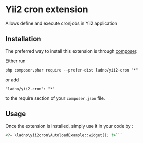 Yii2 cron extension
===================
Allows define and execute cronjobs in Yii2 application

Installation
------------

The preferred way to install this extension is through [composer](http://getcomposer.org/download/).

Either run

```
php composer.phar require --prefer-dist ladno/yii2-cron "*"
```

or add

```
"ladno/yii2-cron": "*"
```

to the require section of your `composer.json` file.


Usage
-----

Once the extension is installed, simply use it in your code by  :

```php
<?= \ladno\yii2cron\AutoloadExample::widget(); ?>```